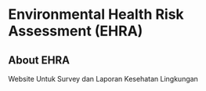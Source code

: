 <h1>Environmental Health Risk Assessment (EHRA)</h1>

## About EHRA
Website Untuk Survey dan Laporan Kesehatan Lingkungan


